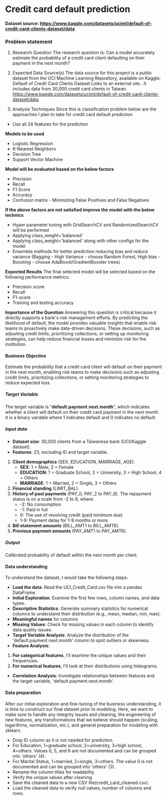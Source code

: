 # Credit card default prediction

#### Dataset source: https://www.kaggle.com/datasets/uciml/default-of-credit-card-clients-dataset/data

### Problem statement
1. Research Question
The research question is: Can a model accurately estimate the probability of a credit card client defaulting on their payment in the next month?

2. Expected Data Source(s)
The data source for this project is a public dataset from the UCI Machine Learning Repository, available on Kaggle: Default of Credit Card Clients Dataset Links to an external site.. It includes data from 30,000 credit card clients in Taiwan.
https://www.kaggle.com/datasets/uciml/default-of-credit-card-clients-dataset/data

3. Analysis Techniques
Since this is classification problem below are the approaches I plan to take for credit card default prediction

- Use all 24 features for the prediction

**Models to be used**
- Logistic Regression
- K-Nearest Neighbors
- Decision Tree
- Support Vector Machine

**Model will be evaluated based on the below factors**
- Precision
- Recall
- F1 Score
- Accuracy
- Confusion matrix - Minimizing False Positives and False Negatives

**If the above factors are not satisfied improve the model with the below technics**
- Hyper parameter tuning with GridSearchCV and RandomizedSearchCV will be performed
- Applying class_weight='balanced'
- Applying class_weight='balanced' along with other configs for the model
- Ensemble methods for better prediction reducing bias and reduce variance (Bagging - High Variance - choose Random Forest, High bias - Boosting - choose AdaBoost/GradientBooster trees)

**Expected Results**
The final selected model will be selected based on the following performance metrics:

- Precision score 
- Recall
- F1-score
- Training and testing accuracy

**Importance of the Question**
Answering this question is critical because it directly supports a bank's risk management efforts. By predicting the likelihood of default, the model provides valuable insights that enable risk teams to proactively make data-driven decisions. These decisions, such as adjusting credit limits, prioritizing collections, or setting up monitoring strategies, can help reduce financial losses and minimize risk for the institution.

#### Business Objective
Estimate the probability that a credit card client will default on their payment in the next month, enabling risk teams to make decisions such as adjusting credit limits, prioritizing collections, or setting monitoring strategies to reduce expected loss.

##### Target Variable
The target variable is "**default.payment.next.month**", which indicates whether a client will default on their credit card payment in the next month. It is a binary variable where 1 indicates default and 0 indicates no default.

##### Input data
- **Dataset size**: 30,000 clients from a Taiwanese bank (UCI/Kaggle dataset).
- **Features**:  23, excluding ID and target variable.
1. **Client demographics** (SEX, EDUCATION, MARRIAGE, AGE).
    - **SEX**: 1 = Male, 2 = Female
    - **EDUCATION**: 1 = Graduate School, 2 = University, 3 = High School, 4 = Others
    - **MARRIAGE**: 1 = Married, 2 = Single, 3 = Others
2. **Financial standing** (LIMIT_BAL).
3. **History of past payments** (PAY_0, PAY_2 to PAY_6). The repayment status is on a scale from -2 to 9, where:
    - -2: No consumption
    - -1: Paid in full
    - 0: The use of revolving credit (paid minimum due)
    - 1-9: Payment delay for 1-9 months or more
4. **Bill statement amounts** (BILL_AMT1 to BILL_AMT6).
5. **Previous payment amounts** (PAY_AMT1 to PAY_AMT6).

##### Output
Calibrated probability of default within the next month per client.

#### Data understanding
To understand the dataset, I would take the following steps:

- **Load the data**: Read the UCI_Credit_Card.csv file into a pandas DataFrame.
- **Initial Exploration**: Examine the first few rows, column names, and data types.
- **Descriptive Statistics**: Generate summary statistics for numerical columns to understand their distribution (e.g., mean, median, min, max).
- **Meaningful names** for columns
- **Missing Values**: Check for missing values in each column to identify data quality issues.
- **Target Variable Analysis**: Analyze the distribution of the 'default.payment.next.month' column to spot outliers or skewness.
- **Feature Analysis**:
1. **For categorical features**, I'll examine the unique values and their frequencies.
2. **For numerical features**, I'll look at their distributions using histograms.
- **Correlation Analysis**: Investigate relationships between features and the target variable, 'default.payment.next.month'.

#### Data preparation
After our initial exploration and fine-tuning of the business understanding, it is time to construct our final dataset prior to modeling. Here, we want to make sure to handle any integrity issues and cleaning, the engineering of new features, any transformations that we believe should happen (scaling, logarithms, normalization, etc.), and general preparation for modeling with sklearn.
- Drop ID column as it is not needed for prediction.
- For Education, 1=graduate school, 2=university, 3=high school, 4=others. Values 0, 5, and 6 are not documented and can be grouped into 'others' (4).
- For Marital Status, 1=married, 2=single, 3=others. The value 0 is not documented and can be grouped into 'others' (3).
- Rename the column titles for readability
- Verify the unique values after cleaning.
- Save the cleaned data to a new CSV file(credit_card_cleaned.csv).
- Load the cleaned data to verify null values, number of columns and rows.